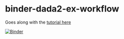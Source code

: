 # binder-dada2-ex-workflow
Goes along with the [tutorial here](https://astrobiomike.github.io/amplicon/dada2_workflow_ex)

[![Binder](https://mybinder.org/badge_logo.svg)](https://mybinder.org/v2/gh/AstrobioMike/r/master?urlpath=rstudio)

